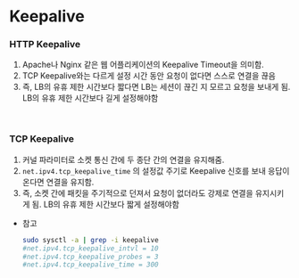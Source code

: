 Keepalive
===

### HTTP Keepalive
1. Apache나 Nginx 같은 웹 어플리케이션의 Keepalive Timeout을 의미함.
1. TCP Keepalive와는 다르게 설정 시간 동안 요청이 없다면 스스로 연결을 끊음
1. 즉, LB의 유휴 제한 시간보다 짧다면 LB는 세션이 끊긴 지 모르고 요청을 보내게 됨. LB의 유휴 제한 시간보다 길게 설정해야함

<br>

### TCP Keepalive
1. 커널 파라미터로 소켓 통신 간에 두 종단 간의 연결을 유지해줌.
1. `net.ipv4.tcp_keepalive_time` 의 설정값 주기로 Keepalive 신호를 보내 응답이 온다면 연결을 유지함.
1. 즉, 소켓 간에 패킷을 주기적으로 던져서 요청이 없더라도 강제로 연결을 유지시키게 됨. LB의 유휴 제한 시간보다 짧게 설정해야함

* 참고
    ```sh
    sudo sysctl -a | grep -i keepalive
    #net.ipv4.tcp_keepalive_intvl = 10
    #net.ipv4.tcp_keepalive_probes = 3
    #net.ipv4.tcp_keepalive_time = 300
    ```

<br>
